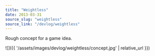 ```yaml
---
title: "Weightless"
date: 2013-03-31
source_slug: "weightless"
source_link: "/devlog/weightless"
---
```


Rough concept for a game idea.

![]({{ '/assets/images/devlog/weightless/concept.jpg' | relative_url }})
